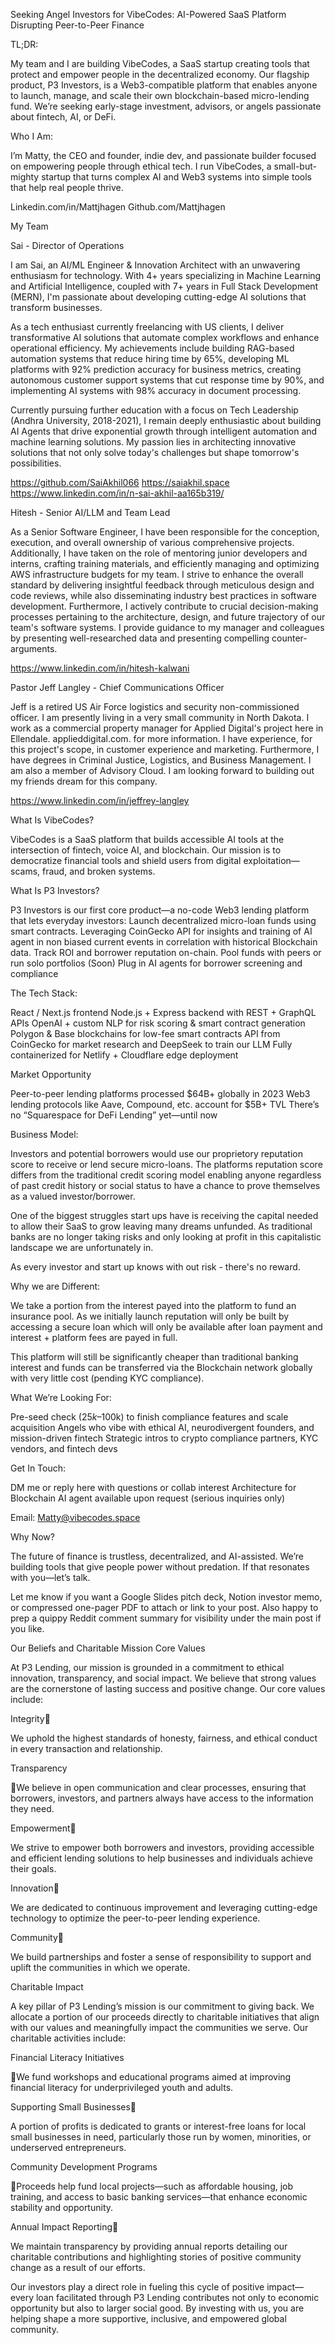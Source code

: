 Seeking Angel Investors for VibeCodes: AI-Powered SaaS Platform Disrupting Peer-to-Peer Finance


TL;DR: 

My team and I are building VibeCodes, a SaaS startup creating tools that protect and empower people in the decentralized economy. Our flagship product, P3 Investors, is a Web3-compatible platform that enables anyone to launch, manage, and scale their own blockchain-based micro-lending fund. We’re seeking early-stage investment, advisors, or angels passionate about fintech, AI, or DeFi.

Who I Am:

I’m Matty, the CEO and founder, indie dev, and passionate builder focused on empowering people through ethical tech. I run VibeCodes, a small-but-mighty startup that turns complex AI and Web3 systems into simple tools that help real people thrive.

Linkedin.com/in/Mattjhagen
Github.com/Mattjhagen

My Team

Sai - Director of Operations

I am Sai, an AI/ML Engineer & Innovation Architect with an unwavering enthusiasm for technology. With 4+ years specializing in Machine Learning and Artificial Intelligence, coupled with 7+ years in Full Stack Development (MERN), I'm passionate about developing cutting-edge AI solutions that transform businesses.

As a tech enthusiast currently freelancing with US clients, I deliver transformative AI solutions that automate complex workflows and enhance operational efficiency. My achievements include building RAG-based automation systems that reduce hiring time by 65%, developing ML platforms with 92% prediction accuracy for business metrics, creating autonomous customer support systems that cut response time by 90%, and implementing AI systems with 98% accuracy in document processing.

Currently pursuing further education with a focus on Tech Leadership (Andhra University, 2018-2021), I remain deeply enthusiastic about building AI Agents that drive exponential growth through intelligent automation and machine learning solutions. My passion lies in architecting innovative solutions that not only solve today's challenges but shape tomorrow's possibilities.

https://github.com/SaiAkhil066
https://saiakhil.space
https://www.linkedin.com/in/n-sai-akhil-aa165b319/

Hitesh - Senior AI/LLM and Team Lead

As a Senior Software Engineer, I have been responsible for the conception, execution, and overall ownership of various comprehensive projects. Additionally, I have taken on the role of mentoring junior developers and interns, crafting training materials, and efficiently managing and optimizing AWS infrastructure budgets for my team.
I strive to enhance the overall standard by delivering insightful feedback through meticulous design and code reviews, while also disseminating industry best practices in software development. Furthermore, I actively contribute to crucial decision-making processes pertaining to the architecture, design, and future trajectory of our team's software systems. I provide guidance to my manager and colleagues by presenting well-researched data and presenting compelling counter-arguments.

https://www.linkedin.com/in/hitesh-kalwani

Pastor Jeff Langley - Chief Communications Officer

Jeff is a retired US Air Force logistics and security non-commissioned officer. I am presently living in a very small community in North Dakota. I work as a commercial property manager for Applied Digital's project here in Ellendale. applieddigital.com. for more information. I have experience, for this project's scope, in customer experience and marketing. Furthermore, I have degrees in Criminal Justice, Logistics, and Business Management. I am also a member of Advisory Cloud. I am looking forward to building out my friends dream for this company.

https://www.linkedin.com/in/jeffrey-langley

What Is VibeCodes?

VibeCodes is a SaaS platform that builds accessible AI tools at the intersection of fintech, voice AI, and blockchain. Our mission is to democratize financial tools and shield users from digital exploitation—scams, fraud, and broken systems.

 What Is P3 Investors?

P3 Investors is our first core product—a no-code Web3 lending platform that lets everyday investors:
Launch decentralized micro-loan funds using smart contracts. Leveraging CoinGecko API for insights and training of AI agent in non biased current events in correlation with historical Blockchain data.
Track ROI and borrower reputation on-chain.
Pool funds with peers or run solo portfolios
(Soon) Plug in AI agents for borrower screening and compliance


The Tech Stack:

React / Next.js frontend
Node.js + Express backend with REST + GraphQL APIs
OpenAI + custom NLP for risk scoring & smart contract generation
Polygon & Base blockchains for low-fee smart contracts
API from CoinGecko for market research and DeepSeek to train our LLM
Fully containerized for Netlify + Cloudflare edge deployment

Market Opportunity

Peer-to-peer lending platforms processed $64B+ globally in 2023
Web3 lending protocols like Aave, Compound, etc. account for $5B+ TVL
There’s no “Squarespace for DeFi Lending” yet—until now

Business Model:

Investors and potential borrowers would use our proprietory reputation score to receive or lend secure micro-loans. The platforms reputation score differs from the traditional credit scoring model enabling anyone regardless of past credit history or social status to have a chance to prove themselves as a valued investor/borrower.

One of the biggest struggles start ups have is receiving the capital needed to allow their SaaS to grow leaving many dreams unfunded. As traditional banks are no longer taking risks and only looking at profit in this capitalistic landscape we are unfortunately in. 

As every investor and start up knows with out risk - there's no reward.

Why we are Different: 

We take a portion from the interest payed into the platform to fund an insurance pool. As we initially launch reputation will only be built by accessing a secure loan which will only be available after loan payment and interest + platform fees are payed in full. 

This platform will still be significantly cheaper than traditional banking interest and funds can be transferred via the Blockchain network globally with very little cost (pending KYC compliance).

What We’re Looking For:

Pre-seed check ($25k–$100k) to finish compliance features and scale acquisition
Angels who vibe with ethical AI, neurodivergent founders, and mission-driven fintech
Strategic intros to crypto compliance partners, KYC vendors, and fintech devs

Get In Touch:

DM me or reply here with questions or collab interest
Architecture for Blockchain AI agent available upon request (serious inquiries only)

Email: Matty@vibecodes.space

Why Now?

The future of finance is trustless, decentralized, and AI-assisted. We’re building tools that give people power without predation. If that resonates with you—let’s talk.

Let me know if you want a Google Slides pitch deck, Notion investor memo, or compressed one-pager PDF to attach or link to your post.
Also happy to prep a quippy Reddit comment summary for visibility under the main post if you like.

Our Beliefs and Charitable Mission
Core Values

At P3 Lending, our mission is grounded in a commitment to ethical innovation, transparency, and social impact. We believe that strong values are the cornerstone of lasting success and positive change. Our core values include:

Integrity

We uphold the highest standards of honesty, fairness, and ethical conduct in every transaction and relationship.

Transparency

We believe in open communication and clear processes, ensuring that borrowers, investors, and partners always have access to the information they need.

Empowerment

We strive to empower both borrowers and investors, providing accessible and efficient lending solutions to help businesses and individuals achieve their goals.

Innovation

We are dedicated to continuous improvement and leveraging cutting-edge technology to optimize the peer-to-peer lending experience.

Community

We build partnerships and foster a sense of responsibility to support and uplift the communities in which we operate.

Charitable Impact

A key pillar of P3 Lending’s mission is our commitment to giving back. We allocate a portion of our proceeds directly to charitable initiatives that align with our values and meaningfully impact the communities we serve. Our charitable activities include:

Financial Literacy Initiatives

We fund workshops and educational programs aimed at improving financial literacy for underprivileged youth and adults.

Supporting Small Businesses

A portion of profits is dedicated to grants or interest-free loans for local small businesses in need, particularly those run by women, minorities, or underserved entrepreneurs.

Community Development Programs

Proceeds help fund local projects—such as affordable housing, job training, and access to basic banking services—that enhance economic stability and opportunity.

Annual Impact Reporting

We maintain transparency by providing annual reports detailing our charitable contributions and highlighting stories of positive community change as a result of our efforts.

Our investors play a direct role in fueling this cycle of positive impact—every loan facilitated through P3 Lending contributes not only to economic opportunity but also to larger social good. By investing with us, you are helping shape a more supportive, inclusive, and empowered global community.
